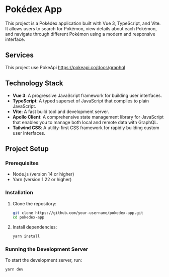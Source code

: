 # Pokédex App

This project is a Pokédex application built with Vue 3, TypeScript, and Vite. It allows users to search for Pokémon, view details about each Pokémon, and navigate through different Pokémon using a modern and responsive interface.

## Services
This project use PokeApi
https://pokeapi.co/docs/graphql

## Technology Stack

- **Vue 3**: A progressive JavaScript framework for building user interfaces.
- **TypeScript**: A typed superset of JavaScript that compiles to plain JavaScript.
- **Vite**: A fast build tool and development server.
- **Apollo Client**: A comprehensive state management library for JavaScript that enables you to manage both local and remote data with GraphQL.
- **Tailwind CSS**: A utility-first CSS framework for rapidly building custom user interfaces.

## Project Setup

### Prerequisites

- Node.js (version 14 or higher)
- Yarn (version 1.22 or higher)

### Installation

1. Clone the repository:
    ```sh
    git clone https://github.com/your-username/pokedex-app.git
    cd pokedex-app
    ```

2. Install dependencies:
    ```sh
    yarn install
    ```

### Running the Development Server

To start the development server, run:
```sh
yarn dev